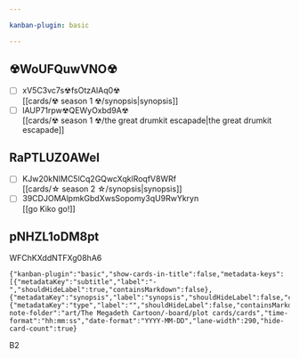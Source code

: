 ```yaml
---

kanban-plugin: basic

---
```


## ☢WoUFQuwVNO☢

* [ ] xV5C3vc7s☢fsOtzAlAq0☢<br>[[cards/☢ season 1 ☢/synopsis|synopsis]]
* [ ] lAUP71rpw☢QEWyOxbd9A☢<br>[[cards/☢ season 1 ☢/the great drumkit escapade|the great drumkit escapade]]

## RaPTLUZ0AWeI

* [ ] KJw20kNIMC5lCq2GQwcXqklRoqfV8WRf<br>[[cards/☆ season 2 ☆/synopsis|synopsis]]
* [ ] 39CDJOMAlpmkGbdXwsSopomy3qU9RwYkryn<br>[[go Kiko go!]]

## pNHZL1oDM8pt

WFChKXddNTFXg08hA6

```
{"kanban-plugin":"basic","show-cards-in-title":false,"metadata-keys":[{"metadataKey":"subtitle","label":"-","shouldHideLabel":true,"containsMarkdown":false},{"metadataKey":"synopsis","label":"synopsis","shouldHideLabel":false,"containsMarkdown":true},{"metadataKey":"type","label":"","shouldHideLabel":false,"containsMarkdown":false}],"new-note-folder":"art/The Megadeth Cartoon/-board/plot cards/cards","time-format":"hh:mm:ss","date-format":"YYYY-MM-DD","lane-width":290,"hide-card-count":true}
```

B2

